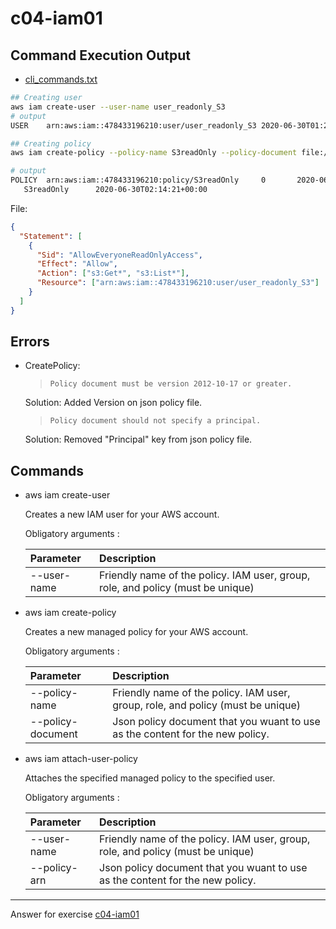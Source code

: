 # c04-iam01

## Command Execution Output

- [cli_commands.txt](cli_commands.txt)

```bash
## Creating user
aws iam create-user --user-name user_readonly_S3
# output
USER    arn:aws:iam::478433196210:user/user_readonly_S3 2020-06-30T01:29:47+00:00       /       AIDAW6ZGXHCZPKJ6IB6AR   user_readonly_S3

## Creating policy
aws iam create-policy --policy-name S3readOnly --policy-document file://s3-policy-document.json

# output
POLICY  arn:aws:iam::478433196210:policy/S3readOnly     0       2020-06-30T02:14:21+00:00       v1      True    /       0       ANPAW6ZGXHCZDC7JHAP3C
   S3readOnly      2020-06-30T02:14:21+00:00
```

File:

```json
{
  "Statement": [
    {
      "Sid": "AllowEveryoneReadOnlyAccess",
      "Effect": "Allow",
      "Action": ["s3:Get*", "s3:List*"],
      "Resource": ["arn:aws:iam::478433196210:user/user_readonly_S3"]
    }
  ]
}
```

## Errors

- CreatePolicy:

  > `Policy document must be version 2012-10-17 or greater.`

  Solution: Added Version on json policy file.

  > `Policy document should not specify a principal.`

  Solution: Removed "Principal" key from json policy file.

## Commands

- aws iam create-user

  Creates a new IAM user for your AWS account.

  Obligatory arguments :

  | Parameter   | Description                                                                     |
  | :---------- | :------------------------------------------------------------------------------ |
  | --user-name | Friendly name of the policy. IAM user, group, role, and policy (must be unique) |

- aws iam create-policy

  Creates a new managed policy for your AWS account.

  Obligatory arguments :

  | Parameter         | Description                                                                     |
  | :---------------- | :------------------------------------------------------------------------------ |
  | --policy-name     | Friendly name of the policy. IAM user, group, role, and policy (must be unique) |
  | --policy-document | Json policy document that you wuant to use as the content for the new policy.   |

* aws iam attach-user-policy

  Attaches the specified managed policy to the specified user.

  Obligatory arguments :

  | Parameter    | Description                                                                     |
  | :----------- | :------------------------------------------------------------------------------ |
  | --user-name  | Friendly name of the policy. IAM user, group, role, and policy (must be unique) |
  | --policy-arn | Json policy document that you wuant to use as the content for the new policy.   |

---

Answer for exercise [c04-iam01](https://github.com/devopsacademyau/academy/blob/4d3701fa0791064e8a5b737acae52c992faaa07e/classes/04class/exercises/c04-iam01/README.md)
